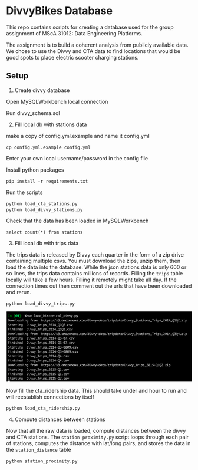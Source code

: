 # DivvyBikes Database

This repo contains scripts for creating a database used for the group assignment
of MScA 31012: Data Engineering Platforms.

The assignment is to build a coherent analysis from publicly available data. We
chose to use the Divvy and CTA data to find locations that would be good spots
to place electric scooter charging stations.

## Setup

1. Create divvy database

Open MySQLWorkbench local connection

Run divvy_schema.sql 

2. Fill local db with stations data

make a copy of config.yml.example and name it config.yml

    cp config.yml.example config.yml

Enter your own local username/password in the config file

Install python packages

    pip install -r requirements.txt

Run the scripts

    python load_cta_stations.py
    python load_divvy_stations.py

Check that the data has been loaded in MySQLWorkbench

    select count(*) from stations

3. Fill local db with trips data

The trips data is released by Divvy each quarter in the form of a zip drive
containing multiple csvs. You must download the zips, unzip them, then load
the data into the database. While the json stations data is only 600 or so lines,
the trips data contains millions of records. Filling the `trips` table locally
will take a few hours. Filling it remotely might take all day. If the connection
times out then comment out the urls that have been downloaded and rerun.

    python load_divvy_trips.py

![img](img/loading_divvy_data.png)

Now fill the cta_ridership data. This should take under and hour to run and 
will reestablish connections by itself

    python load_cta_ridership.py

4. Compute distances between stations

Now that all the raw data is loaded, compute distances between the divvy 
and CTA stations. The `station proximity.py` script loops through each pair of
stations, computes the distance with lat/long pairs, and stores the data in 
the `station_distance` table

    python station_proximity.py

